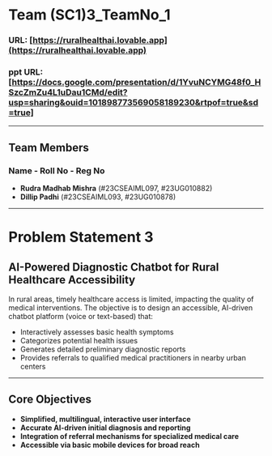 # Team (SC1)3_TeamNo_1

### **URL**: [https://ruralhealthai.lovable.app](https://ruralhealthai.lovable.app)
###  **ppt URL**: [https://docs.google.com/presentation/d/1YvuNCYMG48f0_HSzcZmZu4L1uDau1CMd/edit?usp=sharing&ouid=101898773569058189230&rtpof=true&sd=true]
---

## Team Members

### Name - Roll No - Reg No

- **Rudra Madhab Mishra** (#23CSEAIML097, #23UG010882)  
- **Dillip Padhi** (#23CSEAIML093, #23UG010878)

---

# Problem Statement 3  
## AI-Powered Diagnostic Chatbot for Rural Healthcare Accessibility

In rural areas, timely healthcare access is limited, impacting the quality of medical interventions. The objective is to design an accessible, AI-driven chatbot platform (voice or text-based) that:

- Interactively assesses basic health symptoms  
- Categorizes potential health issues  
- Generates detailed preliminary diagnostic reports  
- Provides referrals to qualified medical practitioners in nearby urban centers

---

## Core Objectives

- **Simplified, multilingual, interactive user interface**  
- **Accurate AI-driven initial diagnosis and reporting**  
- **Integration of referral mechanisms for specialized medical care**  
- **Accessible via basic mobile devices for broad reach**

